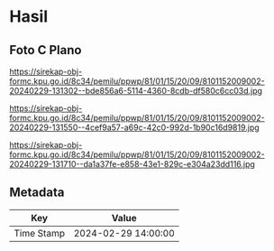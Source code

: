 # Hasil

## Foto C Plano

https://sirekap-obj-formc.kpu.go.id/8c34/pemilu/ppwp/81/01/15/20/09/8101152009002-20240229-131302--bde856a6-5114-4360-8cdb-df580c6cc03d.jpg

https://sirekap-obj-formc.kpu.go.id/8c34/pemilu/ppwp/81/01/15/20/09/8101152009002-20240229-131550--4cef9a57-a69c-42c0-992d-1b90c16d9819.jpg

https://sirekap-obj-formc.kpu.go.id/8c34/pemilu/ppwp/81/01/15/20/09/8101152009002-20240229-131710--da1a37fe-e858-43e1-829c-e304a23dd116.jpg


## Metadata

| Key        | Value               |
| ---------- | ------------------- |
| Time Stamp | 2024-02-29 14:00:00 |



